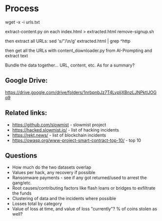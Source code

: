 # Process

wget -x -i urls.txt

extract-content.py on each index.html > extracted.html
remove-signup.sh

then extract all URLs:
sed 's/"/\n/g' extracted.html  | grep ^http

then get all the URLs with content_downloader.py from AI-Prompting and extract text

Bundle the data together... URL, content, etc. As for a summary?

## Google Drive:

https://drive.google.com/drive/folders/1nrbpnbJz7T4LvpljXBnzLJNPktlJOGq9

## Related links:

* https://github.com/slowmist - slowmist project
* https://hacked.slowmist.io/ - list of hacking incidents
* https://rekt.news/ - list of blockchain incidents
* https://owasp.org/www-project-smart-contract-top-10/ - top 10 

## Questions

* How much do the two datasets overlap
* Values per hack, any recovery if possible
* Ransomware payments - see if any got returned/used to arrest the gang/etc.
* Root causes/contributing factors like flash loans or bridges to exfiltrate the funds
* Clustering of data and the incidents where possible
* Losses total by category
* Value of loss at time, and value of loss "currently"? % of coins stolen as well?
